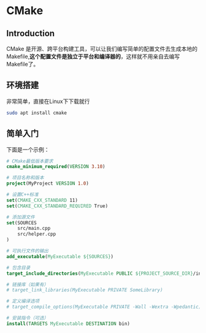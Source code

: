 # CMake
## Introduction
CMake 是开源、跨平台构建工具，可以让我们编写简单的配置文件去生成本地的Makefile,**这个配置文件是独立于平台和编译器的**，这样就不用亲自去编写Makefile了。
## 环境搭建
非常简单，直接在Linux下下载就行
``` bash
sudo apt install cmake
```
## 简单入门
下面是一个示例：
``` CMake
# CMake最低版本要求
cmake_minimum_required(VERSION 3.10)

# 项目名称和版本
project(MyProject VERSION 1.0)

# 设置C++标准
set(CMAKE_CXX_STANDARD 11)
set(CMAKE_CXX_STANDARD_REQUIRED True)

# 添加源文件
set(SOURCES
    src/main.cpp
    src/helper.cpp
)

# 可执行文件的输出
add_executable(MyExecutable ${SOURCES})

# 包含目录
target_include_directories(MyExecutable PUBLIC ${PROJECT_SOURCE_DIR}/include)

# 链接库（如果有）
# target_link_libraries(MyExecutable PRIVATE SomeLibrary)

# 定义编译选项
# target_compile_options(MyExecutable PRIVATE -Wall -Wextra -Wpedantic)

# 安装指令（可选）
install(TARGETS MyExecutable DESTINATION bin)

```
